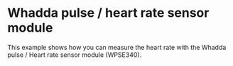 # Whadda pulse / heart rate sensor module
This example shows how you can measure the heart rate with the Whadda pulse / Heart rate sensor module (WPSE340).
